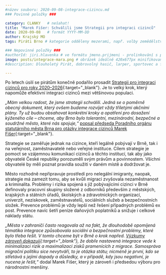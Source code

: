 ```yaml
---
#název souboru: 2020-09-08-integrace-cizincu.md
### Povinné položky ###

category: CLANKY   # nešahat!
title: "Marek Fišer: Schválili jsme Strategii pro integraci cizinců" 
date: 2020-09-08   # formát YYYY-MM-DD
author: Krajský MO
tags: Piráti Brno # kategorie odděleny mezerami, např. volby zemědělství životní-prostředí piráti (viz https://jihomoravsky.pirati.cz/tags/)

### Nepovinné položky ###
#authorId: jiri.hlavenka # ve formátu jmeno.prijmeni - prolinkování s profilem přes uid 
image: posts/integrace-mara.png # obrázek ideálně 420x677px minifikovaný přes https://tinypng.com/
#description: Dlouholetý Pirát, dobrovolný hasič, larper, sportovec a fanda 3D tisku stojí v čele jihomoravské pirátské kandidátky. S čím vede Piráty na kraj?

---
```


Po letech úsilí se pirátům konečně podařilo prosadit [Strategii pro integraci cizinců pro roky 2020–2026](https://socialnipece.brno.cz/wp-content/uploads/2020/09/MMB-Strategie-integrace-cizinc%C5%AF-ve-m%C4%9Bst%C4%9B-Brn%C4%9B_FINAL-2.pdf){:target="_blank"}. Je to velký krok, který napomůže efektivní integraci cizinců mezi většinovou populaci. 

*„Mám velkou radost, že jsme strategii schválili. Jedná se o poměrně obecný dokument, který ovšem budeme rozvíjet vždy tříletými akčními plány. Ty už budou obsahovat konkrétní kroky a opatření pro dosažení kýženého cíle – chceme, aby Brno bylo tolerantní, mezinárodní, bezpečné a soudržné město, které nás spojuje,“* [popsal předseda Poradního orgánu statutárního města Brna pro otázky integrace cizinců Marek Fišer](https://www.brno.cz/brno-aktualne/tiskovy-servis/tiskove-zpravy/a/lepsi-integrovat-vcas-nez-resit-problemy-pozdeji-brno-prijalo-strategii-pro-integraci-cizincu/){:target="_blank"}.

Strategie se zaměřuje jednak na cizince, kteří legálně pobývají v Brně, tak i na veřejnost, zaměstnavatelé nebo veřejné instituce. Cílem strategie je pomoct se vzájemnou komunikací cizinců a těchto institucí, tak aby jako obyvatelé České republiky porozuměli svým právům a povinnostem. Všichni obyvatelé by měli poznat pravidla soužití v daném místě a dodržovat je.

Město rozhodně nepřipravuje prostředí pro nelegální imigranty, naopak, strategie má zamezit tomu, aby se kvůli migraci zvyšovala nezaměstnanost a kriminalita. Problémy i rizika spojená s již pobývajícími cizinci v Brně definovaly pracovní skupiny složené z odborníků především z městských, krajských a státních úřadů, školských a zdravotnických organizací, univerzit, neziskovek, zaměstnavatelů, sociálních služeb a bezpečnostních složek. Prevence problémů je vždy lepší než řešení případných problémů ex post. Prevence navíc šetří  peníze daňových poplatníků a snižuje i celkové náklady státu. 

*„Města v zahraničí často reagovala až na fakt, že dlouhodobě opomíjená tématika integrace způsobovala sociální a bezpečnostní problémy, které bylo třeba řešit. V tomto chceme být v Brně o krok napřed. [Výzkumy zároveň dokazují](https://www.oecd.org/els/mig/Main-Indicators-of-Immigrant-Integration.pdf){:target="_blank"}, že dobře nastavená integrace vede k minimalizaci rizik a maximalizaci zisků pramenících z migrace. Samospráva migrační politiku sice nevytváří, to je otázka státu; nicméně je první, kdo se střetává s jejími dopady a důsledky, a v případě, kdy jsou negativní, je nucena je řešit,“* dodal Marek Fišer, který je zároveň i předsedou výboru pro národnostní menšiny.

